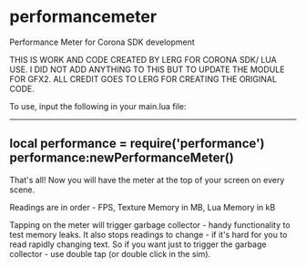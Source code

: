 performancemeter
================

Performance Meter for Corona SDK development

THIS IS WORK AND CODE CREATED BY LERG FOR CORONA SDK/ LUA USE. I DID NOT ADD ANYTHING TO THIS BUT TO UPDATE THE MODULE FOR GFX2. ALL CREDIT GOES TO LERG FOR CREATING THE ORIGINAL CODE.

To use, input the following in your main.lua file:

------------------------------
local performance = require('performance')
performance:newPerformanceMeter()
------------------------------

That's all! Now you will have the meter at the top of your screen on every scene. 


Readings are in order - FPS, Texture Memory in MB, Lua Memory in kB

Tapping on the meter will trigger garbage collector - handy functionality to test memory leaks.
It also stops readings to change - if it's hard for you to read rapidly changing text.
So if you want just to trigger the garbage collector - use double tap (or double click in the sim).
